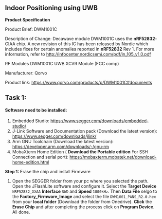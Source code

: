 ## Indoor Positioning using UWB

**Product Specification**

Product Brief: DWM1001C


Description of Change:
Decawave module DWM1001C uses the **nRF52832**-CIAA chip. A new revision of this IC has been
released by Nordic which includes fixes for certain anomalies reported in **nRF52832** Rev 1.
For more information, refer to http://infocenter.nordicsemi.com/pdf/in_105_v1.0.pdf

RF Modules DWM1001C UWB XCVR Module (FCC comp) 

Manufacturer: Qorvo

Product link: https://www.qorvo.com/products/p/DWM1001C#documents

<!--Flash software: https://www.segger.com/products/debug-probes/j-link/technology/flash-download-->


## Task 1: 


#### Software need to be installed:

1. Embedded Studio: https://www.segger.com/downloads/embedded-studio/
2. J-Link Software and Documentation pack (Download the latest version): https://www.segger.com/downloads/jlink/
3. Arm GNU Toolchain (Download the latest version): https://developer.arm.com/downloads/-/gnu-rm
4. MobaXterm Home Edition ( **Download the Portable edition** For SSH Connection and serial port): https://mobaxterm.mobatek.net/download-home-edition.html


**Step 1:** Erase the chip and install Firmware
1. Open the SEGGER folder from your pc where you selected the path. Open the JFlashLite software and configure it. Select the **Target Device** ``NRF52832_XXAA`` **Interface** ``SWD`` and **Speed** ``1000kHz``. Then **Data File** selgo to the **Factory_Firmware_Image** and select the file ``DWM1001_PANS_R2.0.hex``  from your **local folder** (Download the folder from Onedrive). **Click** the **Erase Chip** and after completing the process click on **Program Device**. All done.